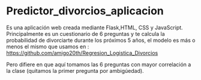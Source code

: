 # Predictor_divorcios_aplicacion

Es una aplicación web creada mediante Flask,HTML, CSS y JavaScript.
Principalmente es un cuestionario de 6 preguntas y te calcula la probabilidad de divorciarte durante los próximos 5 años, el modelo es más o menos el mismo que usamos en :
https://github.com/amigo20th/Regresion_Logistica_Divorcios

Pero difiere en que aquí tomamos las 6 preguntas con mayor correlación a la clase (quitamos la primer pregunta por ambigúedad).
